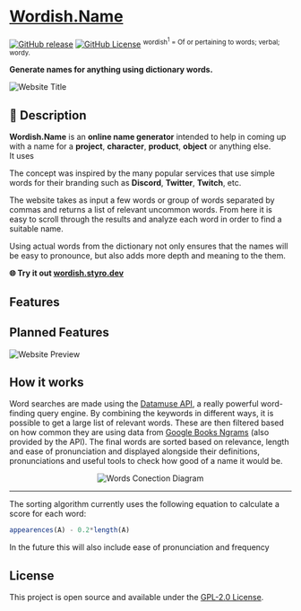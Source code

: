 # [Wordish.Name](https://wordish.styro.dev)
<a href="https://github.com/Styro457/wordish.name/releases">![GitHub release](https://img.shields.io/github/v/release/Styro457/wordish.name?logo=github&color=%2366e385)</a>
<a href="https://github.com/Styro457/wordish.name?tab=GPL-2.0-1-ov-file">![GitHub License](https://img.shields.io/github/license/Styro457/wordish.name)</a>
<sup>wordish<sup>1</sup> = Of or pertaining to words; verbal; wordy.</sup>

**Generate names for anything using dictionary words.**<br>


![Website Title](https://i.imgur.com/Fzipg0l.png)

## 📝 Description
**Wordish.Name** is an **online name generator** intended to help in coming up with a name for a **project**, **character**, **product**, **object** or anything else. <br>
It uses 

The concept was inspired by the many popular services that use simple words for their branding such as **Discord**, **Twitter**, **Twitch**, etc.

The website takes as input a few words or group of words separated by commas and returns a list of relevant uncommon words. From here it is easy to scroll through the results and analyze each word in order to find a suitable name.

Using actual words from the dictionary not only ensures that the names will be easy to pronounce, but also adds more depth and meaning to the them.

**🌐 Try it out [wordish.styro.dev](https://wordish.styro.dev)**

## Features

## Planned Features
![Website Preview](https://i.imgur.com/HYmGUtg.png)

## How it works
Word searches are made using the [Datamuse API](https://www.datamuse.com/api/), a really powerful word-finding query engine. By combining the keywords in different ways, it is possible to get a large list of relevant words. These are then filtered based on how common they are using data from [Google Books Ngrams](https://books.google.com/ngrams/) (also provided by the API). The final words are sorted based on relevance, length and ease of pronunciation and displayed alongside their definitions, pronunciations and useful tools to check how good of a name it would be.

<p align="center">
  <img src="https://github.com/Styro457/Wordish.Name/assets/69657780/ad97f8e7-9950-4d1b-b9cc-48789da14e52" alt="Words Conection Diagram" />
</p>



----
The sorting algorithm currently uses the following equation to calculate a score for each word:

```js
appearences(A) - 0.2*length(A)
```
In the future this will also include ease of pronunciation and frequency

## License

This project is open source and available under the [GPL-2.0 License](LICENSE).

